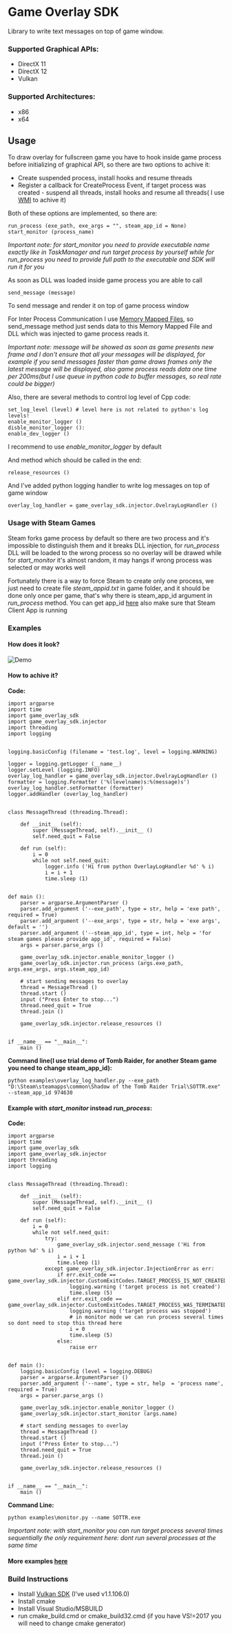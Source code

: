 # Game Overlay SDK
Library to write text messages on top of game window.

### Supported Graphical APIs:
* DirectX 11
* DirectX 12
* Vulkan

### Supported Architectures:
* x86
* x64

## Usage
To draw overlay for fullscreen game you have to hook inside game process before initializing of graphical API, so there are two options to achive it:

* Create suspended process, install hooks and resume threads
* Register a callback for CreateProcess Event, if target process was created - suspend all threads, install hooks and resume all threads( I use [WMI](https://docs.microsoft.com/en-us/windows/desktop/wmisdk/using-wmi) to achive it)

Both of these options are implemented, so there are:
```
run_process (exe_path, exe_args = "", steam_app_id = None)
start_monitor (process_name)
```
*Important note: for start_monitor you need to provide executable name exactly like in TaskManager and run target process by yourself while for run_process you need to provide full path to the executable and SDK will run it for you*

As soon as DLL was loaded inside game process you are able to call
```
send_message (message)
```
To send message and render it on top of game process window

For Inter Process Communication I use [Memory Mapped Files](https://docs.microsoft.com/en-us/windows/desktop/memory/creating-named-shared-memory), so send_message method just sends data to this Memory Mapped File and DLL which was injected to game process reads it.

*Important note: message will be showed as soon as game presents new frame and I don't ensure that all your messages will be displayed, for example if you send messages faster than game draws frames only the latest message will be displayed, also game process reads data one time per 200ms(but I use queue in python code to buffer messages, so real rate could be bigger)*

Also, there are several methods to control log level of Cpp code:
```
set_log_level (level) # level here is not related to python's log levels!
enable_monitor_logger ()
disble_monitor_logger ():
enable_dev_logger ()
```
I recommend to use *enable_monitor_logger* by default

And method which should be called in the end:
```
release_resources ()
```
And I've added python logging handler to write log messages on top of game window
```
overlay_log_handler = game_overlay_sdk.injector.OvelrayLogHandler ()
```

### Usage with Steam Games
Steam forks game process by default so there are two process and it's impossible to distinguish them and it breaks DLL injection, for *run_process* DLL will be loaded to the wrong process so no overlay will be drawed while for *start_monitor* it's almost random, it may hangs if wrong process was selected or may works well

Fortunately there is a way to force Steam to create only one process, we just need to create file *steam_appid.txt* in game folder, and it should be done only once per game, that's why there is steam_app_id argument in *run_process* method. You can get app_id [here](https://steamdb.info/search/) also make sure that Steam Client App is running


### Examples
#### How does it look?
![Demo](https://live.staticflickr.com/65535/47939286276_08fbb08c45_h.jpg)
#### How to achive it?
**Code:**
```
import argparse
import time
import game_overlay_sdk
import game_overlay_sdk.injector
import threading
import logging


logging.basicConfig (filename = 'test.log', level = logging.WARNING)

logger = logging.getLogger (__name__)
logger.setLevel (logging.INFO)
overlay_log_handler = game_overlay_sdk.injector.OvelrayLogHandler ()
formatter = logging.Formatter ('%(levelname)s:%(message)s')
overlay_log_handler.setFormatter (formatter)
logger.addHandler (overlay_log_handler)


class MessageThread (threading.Thread):

    def __init__ (self):
        super (MessageThread, self).__init__ ()
        self.need_quit = False

    def run (self):
        i = 0
        while not self.need_quit:
            logger.info ('Hi from python OverlayLogHandler %d' % i)
            i = i + 1
            time.sleep (1)


def main ():
    parser = argparse.ArgumentParser ()
    parser.add_argument ('--exe_path', type = str, help = 'exe path', required = True)
    parser.add_argument ('--exe_args', type = str, help = 'exe args', default = '')
    parser.add_argument ('--steam_app_id', type = int, help = 'for steam games please provide app_id', required = False)
    args = parser.parse_args ()

    game_overlay_sdk.injector.enable_monitor_logger ()
    game_overlay_sdk.injector.run_process (args.exe_path, args.exe_args, args.steam_app_id)

    # start sending messages to overlay
    thread = MessageThread ()
    thread.start ()
    input ("Press Enter to stop...")
    thread.need_quit = True
    thread.join ()

    game_overlay_sdk.injector.release_resources ()


if __name__ == "__main__":
    main ()
```
**Command line(I use trial demo of Tomb Raider, for another Steam game you need to change steam_app_id):**
```
python examples\overlay_log_handler.py --exe_path "D:\Steam\steamapps\common\Shadow of the Tomb Raider Trial\SOTTR.exe" --steam_app_id 974630
```

#### Example with *start_monitor* instead *run_process*:
**Code:**
```
import argparse
import time
import game_overlay_sdk
import game_overlay_sdk.injector
import threading
import logging


class MessageThread (threading.Thread):

    def __init__ (self):
        super (MessageThread, self).__init__ ()
        self.need_quit = False

    def run (self):
        i = 0
        while not self.need_quit:
            try:
                game_overlay_sdk.injector.send_message ('Hi from python %d' % i)
                i = i + 1
                time.sleep (1)
            except game_overlay_sdk.injector.InjectionError as err:
                if err.exit_code == game_overlay_sdk.injector.CustomExitCodes.TARGET_PROCESS_IS_NOT_CREATED_ERROR.value:
                    logging.warning ('target process is not created')
                    time.sleep (5)
                elif err.exit_code == game_overlay_sdk.injector.CustomExitCodes.TARGET_PROCESS_WAS_TERMINATED_ERROR.value:
                    logging.warning ('target process was stopped')
                    # in monitor mode we can run process several times so dont need to stop this thread here
                    i = 0
                    time.sleep (5)
                else:
                    raise err


def main ():
    logging.basicConfig (level = logging.DEBUG)
    parser = argparse.ArgumentParser ()
    parser.add_argument ('--name', type = str, help  = 'process name', required = True)
    args = parser.parse_args ()

    game_overlay_sdk.injector.enable_monitor_logger ()
    game_overlay_sdk.injector.start_monitor (args.name)

    # start sending messages to overlay
    thread = MessageThread ()
    thread.start ()
    input ("Press Enter to stop...")
    thread.need_quit = True
    thread.join ()

    game_overlay_sdk.injector.release_resources ()


if __name__ == "__main__":
    main ()
```
**Command Line:**
```
python examples\monitor.py --name SOTTR.exe
```
*Important note: with *start_monitor* you can run target process several times sequentially the only requirement here: dont run several processes at the same time*

#### More examples [here](./python/examples)

### Build Instructions
* Install [Vulkan SDK](https://vulkan.lunarg.com/) (I've used v1.1.106.0)
* Install cmake
* Install Visual Studio/MSBUILD
* run cmake_build.cmd or cmake_build32.cmd (if you have VS!=2017 you will need to change cmake generator)
